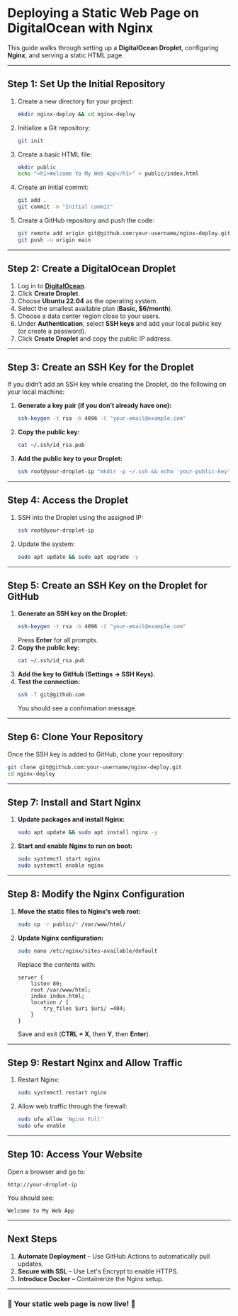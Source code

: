 # Deploying a Static Web Page on DigitalOcean with Nginx

This guide walks through setting up a **DigitalOcean Droplet**, configuring **Nginx**, and serving a static HTML page.

---

## **Step 1: Set Up the Initial Repository**
1. Create a new directory for your project:
   ```sh
   mkdir nginx-deploy && cd nginx-deploy
   ```
2. Initialize a Git repository:
   ```sh
   git init
   ```
3. Create a basic HTML file:
   ```sh
   mkdir public
   echo "<h1>Welcome to My Web App</h1>" > public/index.html
   ```
4. Create an initial commit:
   ```sh
   git add .
   git commit -m "Initial commit"
   ```
5. Create a GitHub repository and push the code:
   ```sh
   git remote add origin git@github.com:your-username/nginx-deploy.git
   git push -u origin main
   ```

---

## **Step 2: Create a DigitalOcean Droplet**
1. Log in to **[DigitalOcean](https://cloud.digitalocean.com/)**.
2. Click **Create Droplet**.
3. Choose **Ubuntu 22.04** as the operating system.
4. Select the smallest available plan (**Basic, $6/month**).
5. Choose a data center region close to your users.
6. Under **Authentication**, select **SSH keys** and add your local public key (or create a password).
7. Click **Create Droplet** and copy the public IP address.

---

## **Step 3: Create an SSH Key for the Droplet**
If you didn’t add an SSH key while creating the Droplet, do the following on your local machine:

1. **Generate a key pair (if you don’t already have one):**
   ```sh
   ssh-keygen -t rsa -b 4096 -C "your-email@example.com"
   ```
2. **Copy the public key:**
   ```sh
   cat ~/.ssh/id_rsa.pub
   ```
3. **Add the public key to your Droplet:**
   ```sh
   ssh root@your-droplet-ip "mkdir -p ~/.ssh && echo 'your-public-key' >> ~/.ssh/authorized_keys && chmod 600 ~/.ssh/authorized_keys"
   ```

---

## **Step 4: Access the Droplet**
1. SSH into the Droplet using the assigned IP:
   ```sh
   ssh root@your-droplet-ip
   ```
2. Update the system:
   ```sh
   sudo apt update && sudo apt upgrade -y
   ```

---

## **Step 5: Create an SSH Key on the Droplet for GitHub**
1. **Generate an SSH key on the Droplet:**
   ```sh
   ssh-keygen -t rsa -b 4096 -C "your-email@example.com"
   ```
   Press **Enter** for all prompts.
2. **Copy the public key:**
   ```sh
   cat ~/.ssh/id_rsa.pub
   ```
3. **Add the key to GitHub (Settings → SSH Keys).**
4. **Test the connection:**
   ```sh
   ssh -T git@github.com
   ```
   You should see a confirmation message.

---

## **Step 6: Clone Your Repository**
Once the SSH key is added to GitHub, clone your repository:
```sh
git clone git@github.com:your-username/nginx-deploy.git
cd nginx-deploy
```

---

## **Step 7: Install and Start Nginx**
1. **Update packages and install Nginx:**
   ```sh
   sudo apt update && sudo apt install nginx -y
   ```
2. **Start and enable Nginx to run on boot:**
   ```sh
   sudo systemctl start nginx
   sudo systemctl enable nginx
   ```

---

## **Step 8: Modify the Nginx Configuration**
1. **Move the static files to Nginx’s web root:**
   ```sh
   sudo cp -r public/* /var/www/html/
   ```
2. **Update Nginx configuration:**
   ```sh
   sudo nano /etc/nginx/sites-available/default
   ```
   Replace the contents with:
   ```nginx
   server {
       listen 80;
       root /var/www/html;
       index index.html;
       location / {
           try_files $uri $uri/ =404;
       }
   }
   ```
   Save and exit (**CTRL + X**, then **Y**, then **Enter**).

---

## **Step 9: Restart Nginx and Allow Traffic**
1. Restart Nginx:
   ```sh
   sudo systemctl restart nginx
   ```
2. Allow web traffic through the firewall:
   ```sh
   sudo ufw allow 'Nginx Full'
   sudo ufw enable
   ```

---

## **Step 10: Access Your Website**
Open a browser and go to:
```
http://your-droplet-ip
```
You should see:
```
Welcome to My Web App
```

---

## **Next Steps**
1. **Automate Deployment** – Use GitHub Actions to automatically pull updates.
2. **Secure with SSL** – Use Let's Encrypt to enable HTTPS.
3. **Introduce Docker** – Containerize the Nginx setup.

---

### 🎉 **Your static web page is now live!** 🚀
